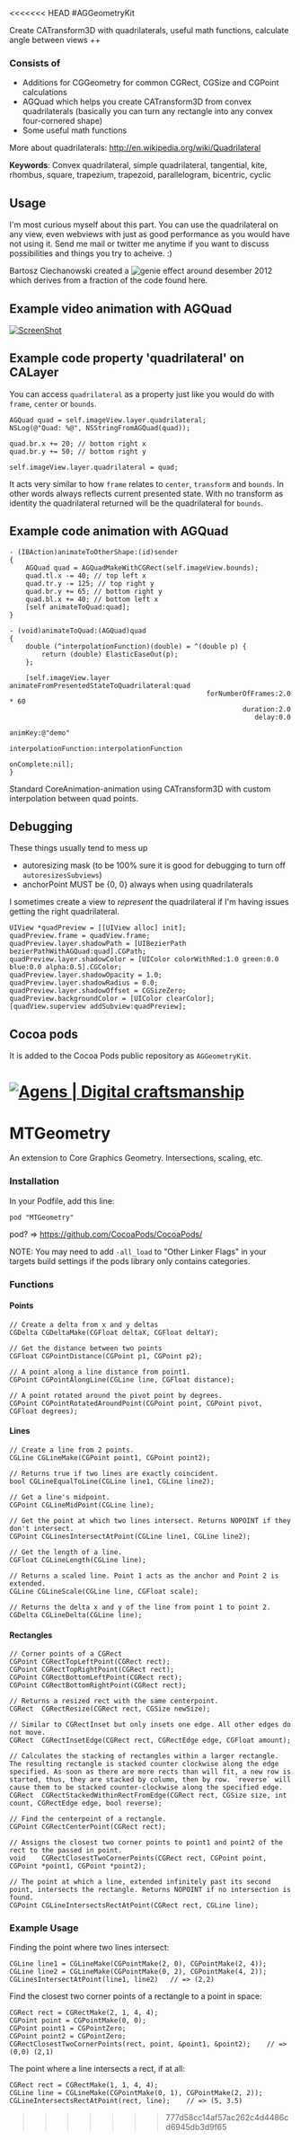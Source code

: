 <<<<<<< HEAD
#AGGeometryKit

Create CATransform3D with quadrilaterals, useful math functions, calculate angle between views ++

### Consists of

* Additions for CGGeometry for common CGRect, CGSize and CGPoint calculations
* AGQuad which helps you create CATransform3D from convex quadrilaterals (basically you can turn any rectangle into any convex four-cornered shape)
* Some useful math functions

More about quadrilaterals: http://en.wikipedia.org/wiki/Quadrilateral

**Keywords**: Convex quadrilateral, simple quadrilateral, tangential, kite, rhombus, square, trapezium, trapezoid, parallelogram, bicentric, cyclic


Usage
------

I'm most curious myself about this part. You can use the quadrilateral on any view, even webviews with just as good performance as you would have not using it. 
Send me mail or twitter me anytime if you want to discuss possibilities and things you try to acheive. :)

Bartosz Ciechanowski created a ![genie effect](https://github.com/Ciechan/BCGenieEffect/) around desember 2012 which derives from a fraction of the code found here.


Example video animation with AGQuad
------

[![ScreenShot](https://raw.github.com/hfossli/AGGeometryKit/master/DemoApplication/AGGeometryKit/screenshot_youtube_XuzLhqe10u0.png)](http://www.youtube.com/watch?v=XuzLhqe10u0)


Example code property 'quadrilateral' on CALayer
------

You can access `quadrilateral` as a property just like you would do with `frame`, `center` or `bounds`.

    AGQuad quad = self.imageView.layer.quadrilateral;
    NSLog(@"Quad: %@", NSStringFromAGQuad(quad));
    
    quad.br.x += 20; // bottom right x
    quad.br.y += 50; // bottom right y
    
    self.imageView.layer.quadrilateral = quad;
    
It acts very similar to how `frame` relates to `center`, `transform` and `bounds`. In other words always reflects current presented state. With no transform as identity the quadrilateral returned will be the quadrilateral for `bounds`.

Example code animation with AGQuad
------

    - (IBAction)animateToOtherShape:(id)sender
    {
        AGQuad quad = AGQuadMakeWithCGRect(self.imageView.bounds);
        quad.tl.x -= 40; // top left x
        quad.tr.y -= 125; // top right y
        quad.br.y += 65; // bottom right y
        quad.bl.x += 40; // bottom left x
        [self animateToQuad:quad];
    }
    
    - (void)animateToQuad:(AGQuad)quad
    {        
        double (^interpolationFunction)(double) = ^(double p) {
            return (double) ElasticEaseOut(p); 
        };
        
        [self.imageView.layer animateFromPresentedStateToQuadrilateral:quad
                                                     forNumberOfFrames:2.0 * 60
                                                              duration:2.0
                                                                 delay:0.0
                                                               animKey:@"demo"
                                                 interpolationFunction:interpolationFunction
                                                            onComplete:nil];
    }

Standard CoreAnimation-animation using CATransform3D with custom interpolation between quad points.


Debugging
------

These things usually tend to mess up
- autoresizing mask (to be 100% sure it is good for debugging to turn off `autoresizesSubviews`)
- anchorPoint MUST be {0, 0} always when using quadrilaterals

I sometimes create a view to *represent* the quadrilateral if I'm having issues getting the right quadrilateral.

    UIView *quadPreview = [[UIView alloc] init];
    quadPreview.frame = quadView.frame;
    quadPreview.layer.shadowPath = [UIBezierPath bezierPathWithAGQuad:quad].CGPath;
    quadPreview.layer.shadowColor = [UIColor colorWithRed:1.0 green:0.0 blue:0.0 alpha:0.5].CGColor;
    quadPreview.layer.shadowOpacity = 1.0;
    quadPreview.layer.shadowRadius = 0.0;
    quadPreview.layer.shadowOffset = CGSizeZero;
    quadPreview.backgroundColor = [UIColor clearColor];
    [quadView.superview addSubview:quadPreview];

Cocoa pods
-------
    
It is added to the Cocoa Pods public repository as `AGGeometryKit`.    

[![Agens | Digital craftsmanship](http://static.agens.no/images/agens_logo_w_slogan_avenir_small.png)](http://agens.no/)
=======
MTGeometry
==========

An extension to Core Graphics Geometry. Intersections, scaling, etc.

### Installation

In your Podfile, add this line:

    pod "MTGeometry"

pod? => https://github.com/CocoaPods/CocoaPods/

NOTE: You may need to add `-all_load` to "Other Linker Flags" in your targets build settings if the pods library only contains categories.

### Functions

#### Points

    // Create a delta from x and y deltas
    CGDelta CGDeltaMake(CGFloat deltaX, CGFloat deltaY);
    
    // Get the distance between two points
    CGFloat	CGPointDistance(CGPoint p1, CGPoint p2);
    
    // A point along a line distance from point1.
    CGPoint CGPointAlongLine(CGLine line, CGFloat distance);
    
    // A point rotated around the pivot point by degrees.
    CGPoint CGPointRotatedAroundPoint(CGPoint point, CGPoint pivot, CGFloat degrees);

#### Lines

    // Create a line from 2 points.
    CGLine CGLineMake(CGPoint point1, CGPoint point2);
    
    // Returns true if two lines are exactly coincident.
    bool CGLineEqualToLine(CGLine line1, CGLine line2);
    
    // Get a line's midpoint.
    CGPoint CGLineMidPoint(CGLine line);
    
    // Get the point at which two lines intersect. Returns NOPOINT if they don't intersect.
    CGPoint CGLinesIntersectAtPoint(CGLine line1, CGLine line2);
    
    // Get the length of a line.
    CGFloat CGLineLength(CGLine line);
    
    // Returns a scaled line. Point 1 acts as the anchor and Point 2 is extended.
    CGLine CGLineScale(CGLine line, CGFloat scale);
    
    // Returns the delta x and y of the line from point 1 to point 2.
    CGDelta CGLineDelta(CGLine line);

#### Rectangles

    // Corner points of a CGRect
    CGPoint CGRectTopLeftPoint(CGRect rect);
    CGPoint CGRectTopRightPoint(CGRect rect);
    CGPoint CGRectBottomLeftPoint(CGRect rect);
    CGPoint CGRectBottomRightPoint(CGRect rect);
    
    // Returns a resized rect with the same centerpoint.
    CGRect	CGRectResize(CGRect rect, CGSize newSize);
    
    // Similar to CGRectInset but only insets one edge. All other edges do not move.
    CGRect	CGRectInsetEdge(CGRect rect, CGRectEdge edge, CGFloat amount);
    
    // Calculates the stacking of rectangles within a larger rectangle. The resulting rectangle is stacked counter clockwise along the edge specified. As soon as there are more rects than will fit, a new row is started, thus, they are stacked by column, then by row. `reverse` will cause them to be stacked counter-clockwise along the specified edge.
    CGRect	CGRectStackedWithinRectFromEdge(CGRect rect, CGSize size, int count, CGRectEdge edge, bool reverse);
    
    // Find the centerpoint of a rectangle.
    CGPoint CGRectCenterPoint(CGRect rect);
    
    // Assigns the closest two corner points to point1 and point2 of the rect to the passed in point.
    void	CGRectClosestTwoCornerPoints(CGRect rect, CGPoint point, CGPoint *point1, CGPoint *point2);
    
    // The point at which a line, extended infinitely past its second point, intersects the rectangle. Returns NOPOINT if no intersection is found.
    CGPoint CGLineIntersectsRectAtPoint(CGRect rect, CGLine line);


### Example Usage

Finding the point where two lines intersect:

    CGLine line1 = CGLineMake(CGPointMake(2, 0), CGPointMake(2, 4));
    CGLine line2 = CGLineMake(CGPointMake(0, 2), CGPointMake(4, 2));
    CGLinesIntersectAtPoint(line1, line2)	// => (2,2)

Find the closest two corner points of a rectangle to a point in space:

    CGRect rect = CGRectMake(2, 1, 4, 4);
    CGPoint point = CGPointMake(0, 0);
    CGPoint point1 = CGPointZero;
    CGPoint point2 = CGPointZero;
    CGRectClosestTwoCornerPoints(rect, point, &point1, &point2);	// => (0,0) (2,1)

The point where a line intersects a rect, if at all:

    CGRect rect = CGRectMake(1, 1, 4, 4);
    CGLine line = CGLineMake(CGPointMake(0, 1), CGPointMake(2, 2));
    CGLineIntersectsRectAtPoint(rect, line);	// => (5, 3.5)

>>>>>>> 777d58cc14af57ac262c4d4486cd6945db3d9f65
